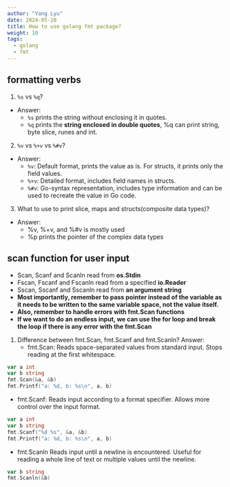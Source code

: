 ```yaml
---
author: "Yang Lyu"
date: 2024-05-28
title: How to use golang fmt package?
weight: 10
tags:
  - golang
  - fmt
---
```


## formatting verbs
1. `%s` vs `%q`?
- Answer:
    - `%s` prints the string without enclosing it in quotes.
    - `%q` prints the **string enclosed in double quotes**, %q can print string, byte slice, runes and int.
2. `%v` vs `%+v` vs `%#v`?
- Answer:
    - `%v`: Default format, prints the value as is. For structs, it prints only the field values.
    - `%+v`: Detailed format, includes field names in structs.
    - `%#v`: Go-syntax representation, includes type information and can be used to recreate the value in Go code.
3. What to use to print slice, maps and structs(composite data types)?
- Answer:
    - %v, %+v, and %#v is mostly used
    - %p prints the pointer of the complex data types

## scan function for user input

- Scan, Scanf and Scanln read from **os.Stdin**
- Fscan, Fscanf and Fscanln read from a specified **io.Reader**
- Sscan, Sscanf and Sscanln read from **an argument string**
- **Most importantly, remember to pass pointer instead of the variable as it needs to be written to the same variable space, not the value itself.**
- **Also, remember to handle errors with fmt.Scan functions**
- **If we want to do an endless input, we can use the for loop and break the loop if there is any error with the fmt.Scan**

1. Difference between fmt.Scan, fmt.Scanf and fmt.Scanln?
   Answer:
    - fmt.Scan:
      Reads space-separated values from standard input.
      Stops reading at the first whitespace.
```go
var a int
var b string
fmt.Scan(&a, &b)
fmt.Printf("a: %d, b: %s\n", a, b)
```
- fmt.Scanf:
  Reads input according to a format specifier.
  Allows more control over the input format.
```go
var a int
var b string
fmt.Scanf("%d %s", &a, &b)
fmt.Printf("a: %d, b: %s\n", a, b)
```
- fmt.Scanln
  Reads input until a newline is encountered.
  Useful for reading a whole line of text or multiple values until the newline.
```go
var b string
fmt.Scanln(&b)
```
     
